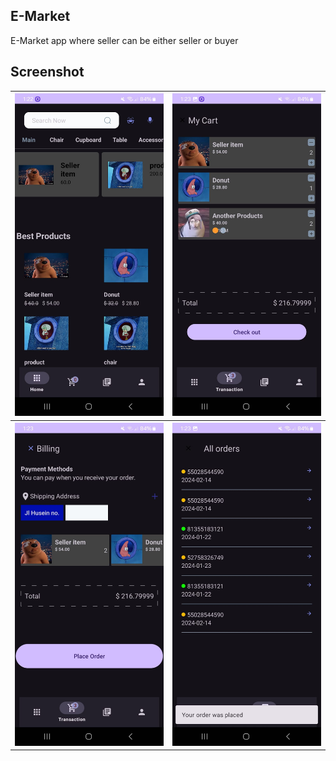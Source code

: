 ## E-Market

E-Market app where seller can be either seller or buyer

## Screenshot
<table style="width:100%">
  <tr>
    <th><img src="https://github.com/crackspace770/MyEMarket/blob/master/screenshot/1.jpeg"/></th>
    <th><img src="https://github.com/crackspace770/MyEMarket/blob/master/screenshot/2.jpeg"/></th>
  
  </tr>

   <tr>
    <th><img src="https://github.com/crackspace770/MyEMarket/blob/master/screenshot/3.jpeg"/></th>
    <th><img src="https://github.com/crackspace770/MyEMarket/blob/master/screenshot/4.jpeg"/></th>
  
  </tr>

</table>
